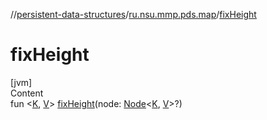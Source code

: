 //[persistent-data-structures](../index.md)/[ru.nsu.mmp.pds.map](index.md)/[fixHeight](fix-height.md)



# fixHeight  
[jvm]  
Content  
fun <[K](fix-height.md), [V](fix-height.md)> [fixHeight](fix-height.md)(node: [Node](-node/index.md)<[K](fix-height.md), [V](fix-height.md)>?)  



